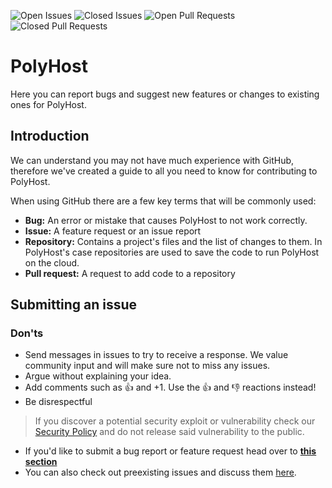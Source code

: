![Open Issues](https://img.shields.io/github/issues-raw/PolyHosting/polyhost)
![Closed Issues](https://img.shields.io/github/issues-closed-raw/PolyHosting/polyhost)
![Open Pull Requests](https://img.shields.io/github/issues-pr-raw/PolyHosting/polyhost)
![Closed Pull Requests](https://img.shields.io/github/issues-pr-closed-raw/PolyHosting/polyhost)
# PolyHost

Here you can report bugs and suggest new features or changes to existing ones for PolyHost.

## Introduction
We can understand you may not have much experience with GitHub, therefore we've created a guide to all you need to know for contributing to PolyHost.

When using GitHub there are a few key terms that will be commonly used:
- **Bug:** An error or mistake that causes PolyHost to not work correctly.
- **Issue:** A feature request or an issue report
- **Repository:** Contains a project's files and the list of changes to them. In PolyHost's case repositories are used to save the code to run PolyHost on the cloud.
- **Pull request:** A request to add code to a repository


## Submitting an issue

### Don'ts
- Send messages in issues to try to receive a response. We value community input and will make sure not to miss any issues.
- Argue without explaining your idea.
- Add comments such as 👍 and +1. Use the 👍 and 👎 reactions instead!
- Be disrespectful

> If you discover a potential security exploit or vulnerability check our [Security Policy](https://github.com/PolyHosting/polyhost/security/policy) and do not release said vulnerability to the public.



- If you'd like to submit a bug report or feature request head over to **[this section](https://github.com/PolyHosting/polyhost/issues/new/choose)**
- You can also check out preexisting issues and discuss them [here](https://github.com/PolyHosting/polyhost/issues).

